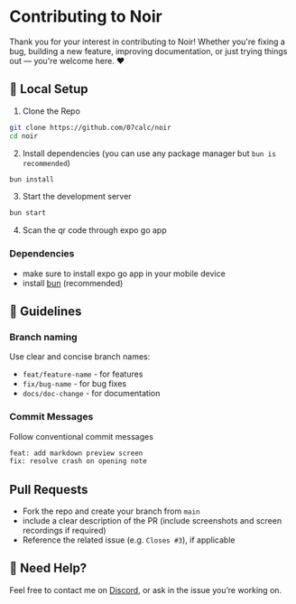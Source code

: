 # Contributing to Noir

Thank you for your interest in contributing to Noir! Whether you're fixing a bug, building a new feature, improving documentation, or just trying things out — you're welcome here. ❤️

## 🧰 Local Setup

1. Clone the Repo
```bash
git clone https://github.com/07calc/noir
cd noir
```
2. Install dependencies (you can use any package manager but `bun is recommended`)
```bash
bun install
```
3. Start the development server
```bash
bun start
```
4. Scan the qr code through expo go app

### Dependencies

- make sure to install expo go app in your mobile device
- install [bun](https://bun.com/) (recommended)

## 🧠 Guidelines

### Branch naming

Use clear and concise branch names:

- `feat/feature-name` - for features
- `fix/bug-name` - for bug fixes
- `docs/doc-change` - for documentation

### Commit Messages

Follow conventional commit messages
```bash
feat: add markdown preview screen
fix: resolve crash on opening note
```

## Pull Requests

- Fork the repo and create your branch from `main`
- include a clear description of the PR (include screenshots and screen recordings if required)
- Reference the related issue (e.g. `Closes #3`), if applicable

## 🤗 Need Help?

Feel free to contact me on [Discord](https://discord.com/users/notcalc), or ask in the issue you’re working on.
